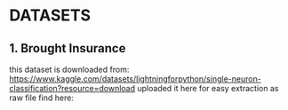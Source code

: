 # DATASETS 
## 1. Brought Insurance 
this dataset is downloaded from: https://www.kaggle.com/datasets/lightningforpython/single-neuron-classification?resource=download
uploaded it here for easy extraction as raw file 
find here: 
